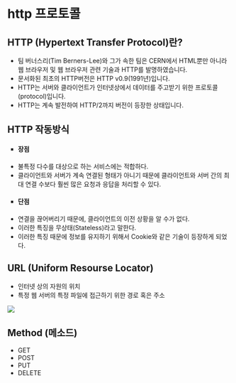 # http 프로토콜

## HTTP (Hypertext Transfer Protocol)란?
<ul>
    <li>팀 버너스리(Tim Berners-Lee)와 그가 속한 팀은 CERN에서 HTML뿐만 아니라 웹 브라우저 및 웹 브라우저 관련 기술과 HTTP를 발명하였습니다.</li>
    <li>문서화된 최초의 HTTP버전은 HTTP v0.9(1991년)입니다.</li>
    <li>HTTP는 서버와 클라이언트가 인터넷상에서 데이터를 주고받기 위한 프로토콜(protocol)입니다.</li>
    <li>HTTP는 계속 발전하여 HTTP/2까지 버전이 등장한 상태입니다.</li>
</ul>

## HTTP 작동방식
<ul>
    <li style="list-style:square"><h4>장점</h4></li>
    <li>불특정 다수를 대상으로 하는 서비스에는 적합하다.</li>
    <li>클라이언트와 서버가 계속 연결된 형태가 아니기 때문에 클라이언트와 서버 간의 최대 연결 수보다 훨씬 많은 요청과 응답을   처리할  수 있다.</li>
    <li style="list-style:square"><h4>단점</h4></li>
    <li>연결을 끊어버리기 때문에, 클라이언트의 이전 상황을 알 수가 없다.</li>
    <li>이러한 특징을 무상태(Stateless)라고 말한다.</li>
    <li>이러한 특징 때문에 정보를 유지하기 위해서 Cookie와 같은 기술이 등장하게 되었다.</li>
</ul>

## URL (Uniform Resourse Locator)
<ul>
    <li>인터넷 상의 자원의 위치</li>
    <li>특정 웹 서버의 특정 파일에 접근하기 위한 경로 혹은 주소</li>
</ul>

<img src="https://cphinf.pstatic.net/mooc/20180119_25/1516354290022wUY3x_PNG/http_-_.PNG"/>

## Method (메소드)
<ul>
    <li>GET</li>
    <li>POST</li>
    <li>PUT</li>
    <li>DELETE</li>
</ul>